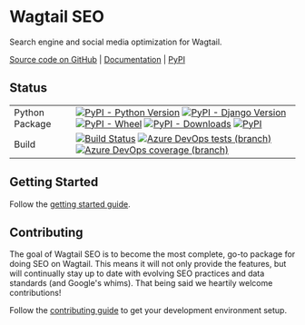 Wagtail SEO
===========

Search engine and social media optimization for Wagtail.

[Source code on GitHub](https://github.com/coderedcorp/wagtail-seo) |
[Documentation](https://docs.coderedcorp.com/wagtail-seo/) |
[PyPI](https://pypi.org/project/wagtail-seo/)


Status
------

|                        |                      |
|------------------------|----------------------|
| Python Package         | [![PyPI - Python Version](https://img.shields.io/pypi/pyversions/wagtail-seo)](https://pypi.org/project/wagtail-seo/) [![PyPI - Django Version](https://img.shields.io/pypi/djversions/wagtail-seo)](https://pypi.org/project/wagtail-seo/) [![PyPI - Wheel](https://img.shields.io/pypi/wheel/wagtail-seo)](https://pypi.org/project/wagtail-seo/) [![PyPI - Downloads](https://img.shields.io/pypi/dm/wagtail-seo)](https://pypi.org/project/wagtail-seo/) [![PyPI](https://img.shields.io/pypi/v/wagtail-seo)](https://pypi.org/project/wagtail-seo/) |
| Build                  | [![Build Status](https://dev.azure.com/coderedcorp/cr-github/_apis/build/status/wagtail-seo?branchName=main)](https://dev.azure.com/coderedcorp/cr-github/_build/latest?definitionId=13&branchName=main) [![Azure DevOps tests (branch)](https://img.shields.io/azure-devops/tests/coderedcorp/cr-github/13/main)](https://dev.azure.com/coderedcorp/cr-github/_build/latest?definitionId=13&branchName=main) [![Azure DevOps coverage (branch)](https://img.shields.io/azure-devops/coverage/coderedcorp/cr-github/13/main)](https://dev.azure.com/coderedcorp/cr-github/_build/latest?definitionId=13&branchName=main) |


Getting Started
---------------

Follow the [getting started guide](https://docs.coderedcorp.com/wagtail-seo/getting-started/).


Contributing
------------

The goal of Wagtail SEO is to become the most complete, go-to package for doing
SEO on Wagtail. This means it will not only provide the features, but will
continually stay up to date with evolving SEO practices and data standards (and
Google's whims). That being said we heartily welcome contributions!

Follow the [contributing guide](https://docs.coderedcorp.com/wagtail-seo/contributing.html)
to get your development environment setup.
